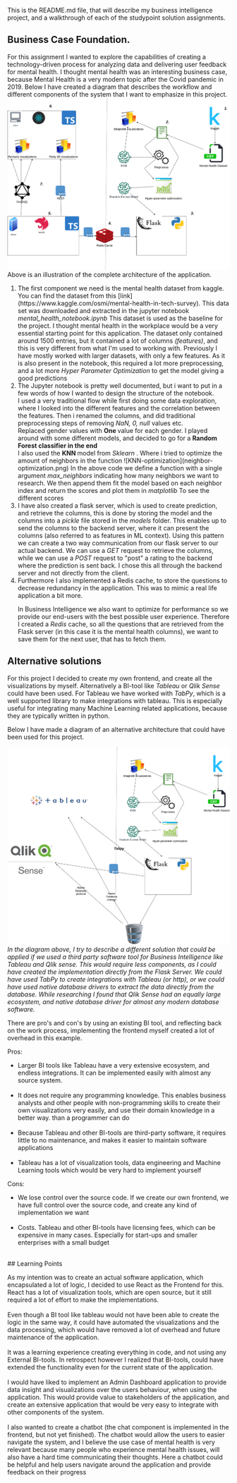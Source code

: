 This is the README.md file, that will describe my business intelligence project, and a walkthrough of each of the studypoint solution assignments.
## Business Case Foundation.
For this assignment I wanted to explore the capabilities of creating a technology-driven process for analyzing data and delivering user feedback for mental health.
I thought mental health was an interesting business case, because Mental Health is a very modern topic after the Covid pandemic in 2019.
Below I have created a diagram that describes the workflow and different components of the system that I want to emphasize in this project.
![Workflow diagram](Workflow.png)
Above is an illustration of the complete architecture of the application.
<ol>
<li> The first component we need is the mental health dataset from kaggle. You can find the dataset from this [link](https://www.kaggle.com/osmi/mental-health-in-tech-survey). This data set was downloaded and extracted in the jupyter notebook  <i>mental_health_notebook.ipynb</i>
This dataset is used as the baseline for the project. I thought mental health in the workplace would be a very essential starting point for this application.
The dataset only contained around 1500 entries, but it contained a lot of columns <i>(features)</i>, and this is very different from what I'm used to working with.
Previously I have mostly worked with larger datasets, with only a few features. As it is also present in the notebook, this required a lot more </i>preprocessing</i>, and a lot more <i>Hyper Parameter Optimization</i> to get the model giving a good predictions
<li>
The Jupyter notebook is pretty well documented, but i want to put in a few words of how I wanted to design the structure of the notebook.
<br />
I used a very traditional flow while first doing some data exploration, where I looked into the different features and the correlation between the features.
Then i renamed the columns, and did traditional preprocessing steps of removing <i>NaN, 0, null </i> values etc.
<br />
Replaced gender values with <b>One </b> value for each gender.
I played around with some different models, and decided to go for a <b>Random Forest classifier in the end </b> <br />
I also used the <b>KNN </b> model from <i>Sklearn </i>.
Where i tried to optimize the amount of neighbors in the function
![KNN-optimization](neighbor-optimization.png)
In the above code we define a function with a single argument <i>
max_neighbors </i>
indicating how many neighbors we want to research.
We then append them fit the model based on each neighbor index and return the scores and plot them in <i>matplotlib </i>
To see the different scores
</li>
<li>
I have also created a flask server, which is used to create prediction, and retrieve the columns, this is done by storing the model and the columns into a <i>pickle</i> file stored in the <i>models</i> folder.
This enables up to send the columns to the backend server, where it can present the columns (also referred to as features in ML context).
Using this pattern we can create a two way communication from our flask server to our actual backend. We can use a <i>GET </i> request to retrieve the columns, while we can use a <i>POST </i> request to "post" a rating to the backend where the prediction is sent back.
I chose this all through the backend server and not directly from the client.
</li>
<li>
Furthermore I also implemented a Redis cache, to store the questions to decrease redundancy in the application. This was to mimic a real life application a bit more.
 
In Business Intelligence we also want to optimize for performance so we provide our end-users with the best possible user experience. Therefore I created a <i>Redis </i> cache, so all the questions that are retrieved from the Flask server (in this case it is the mental health columns), we want to save them for the next user, that has to fetch them.
 
</ol>
 
 
## Alternative solutions
 
For this project I decided to create my own frontend, and create all the visualizations by myself. Alternatively a BI-tool like <i>Tableau</i> or <i>Qlik Sense</i> could have been used.
For Tableau we have worked with <i>TabPy</i>, which is a well supported library to make integrations with tableau. This is especially useful for integrating many Machine Learning related applications, because they are typically written in python.
 
Below I have made a diagram of an alternative architecture that could have been used for this project.
 
 
![Alternative Workflow](Alternative-workflow.png)
<i>In the diagram above, I try to describe a different solution that could be applied if we used a third party software tool for Business Intelligence like Tableau and Qlik sense. This would require less components, as I could have created the implementation directly from the Flask Server. We could have used <i>TabPy</i> to create integrations with Tableau (or http), or we could have used native database drivers to extract the data directly from the database. While researching I found that Qlik Sense had an equally large ecosystem, and native database driver for almost any modern database software. </i>
 
There are pro's and con's by using an existing BI tool, and reflecting back on the work process, implementing the frontend myself created a lot of overhead in this example.
 
Pros:
<ul>
<li>Larger BI tools like Tableau have a very extensive ecosystem, and endless integrations. It can be implemented easily with almost any source system. </li>
<br />
<li>It does not require any programming knowledge. This enables business analysts and other people with non-programming skills to create their own visualizations very easily, and use their domain knowledge in a better way. than a programmer can do </li>
<br />
<li>Because Tableau and other BI-tools are third-party software, it requires little to no maintenance, and makes it easier to maintain software applications </li>
<br />
<li>Tableau has a lot of visualization tools, data engineering and Machine Learning tools which would be very hard to implement yourself </li>
</ul>
 
Cons:
<ul>
<li>We lose control over the source code. If we create our own frontend, we have full control over the source code, and create any kind of implementation we want</li>
<br />
<li>Costs. Tableau and other BI-tools have licensing fees, which can be expensive in many cases. Especially for start-ups and smaller enterprises with a small budget
</ul>
<br />
## Learning Points
 
As my intention was to create an actual software application, which encapsulated a lot of logic, I decided to use React as the Frontend for this. React has a lot of visualization tools, which are open source, but it still required a lot of effort to make the implementations.
<br />
<br />
Even though a BI tool like tableau would not have been able to create the logic in the same way, it could have automated the visualizations and the data processing, which would have removed a lot of overhead and future maintenance of the application.
<br />
<br />
It was a learning experience creating everything in code, and not using any External BI-tools. In retrospect however I realized that BI-tools, could have extended the functionality even for the current state of the application.
<br />
<br />
I would have liked to implement an Admin Dashboard application to provide data insight and visualizations over the users behaviour, when using the application. This would provide value to stakeholders of the application, and create an extensive application that would be very easy to integrate with other components of the system.
<br />
<br />
I also wanted to create a chatbot (the chat component is implemented in the frontend, but not yet finished). The chatbot would allow the users to easier navigate the system, and I believe the use case of mental health is very relevant because many people who experience mental health issues, will also have a hard time communicating their thoughts. Here a chatbot could be helpful and help users navigate around the application and provide feedback on their progress
 

